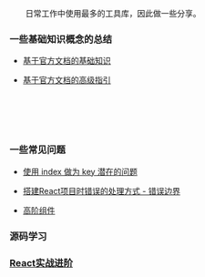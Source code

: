 
&emsp;&emsp;日常工作中使用最多的工具库，因此做一些分享。

### 一些基础知识概念的总结

* [基于官方文档的基础知识](full_stack/react/react_base)

* [基于官方文档的高级指引](full_stack/react/react_advanced_guides)

<div style='margin-top: 100px'></div>

### 一些常见问题
* [使用 index 做为 key 潜在的问题](full_stack/react/index_key_problem)

* [搭建React项目时错误的处理方式 - 错误边界](full_stack/react/react_error_boundary)

* [高阶组件](full_stack/react/react_higher_order_component)

### 源码学习

### [React实战进阶](full_stack/react/advance/)
